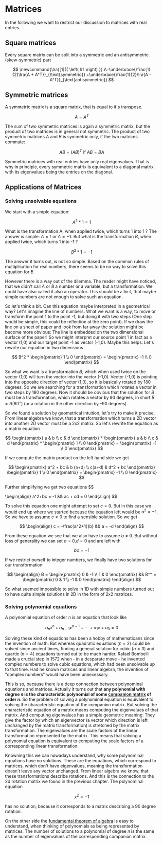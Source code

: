# Matrices
In the following we want to restrict our discussion to matrices with real entries. 

## Square matrices
Every square matrix can be split into a symmetric and an antisymmetric (skew-symmetric)
part



$$
\newcommand{\lra}[1]{{ \left( #1 \right) }}
A=\underbrace{\frac{1}{2}\lra{A + A^T}}_{\text{symmetric}}
+\underbrace{\frac{1}{2}\lra{A - A^T}}_{\text{antisymmetric}}
$$

## Symmetric matrices
A symmetric matrix is a square matrix, that is equal to it's transpose.

$$
A = A^T
$$

The sum of two symmetric matrices is again a symmetric matrix, but the product of two matrices is
in general not symmetric. The product of two symmetric matrices $A$ and $B$ is symmetric only, if the two matrices commute:

$$
AB = (AB)^T \ \text{if}\ AB = BA
$$

Symmetric matrices with real entries have only real eigenvalues. That is why in principle, every symmetric
matrix is equivalent to a diagonal matrix with its eigenvalues being the entries on the diagonal.  

## Applications of Matrices
### Solving unsolvable equations
We start with a simple equation:

$$
A^2 * 1 = 1 
$$

What is the transformation A, when applied twice, which turns 1 into 1 ? The answer is simple: $A=1$ or $A=-1$. But what is the transformation $B$, when applied twice, which turns 1 into -1 ?

$$
B^2 * 1 = -1 
$$


The answer it turns out, is not so simple. Based on the common rules of multiplication for real numbers, there seems to be no way to solve this equation for $B$. 

However there is a way out of the dilemma. The reader might have noticed, that we didn't call $A$ or $B$ a number or a variable, but a transformation. We could have also called it also an operator. This should be a hint, that maybe simple numbers are not enough to solve such an equation. 

So let's think a bit. Can this equation maybe interpreted in a geometrical way? Let's imagine the line of numbers. What we want is a way, to move or transform the point 1 to the point -1, but doing it with two steps (One step would be simple, this could be reflection at the zero point). If we draw the line on a sheet of paper and look from far away the solution might be become more obvious: The line is embedded on the two dimensional surface of the paper! So we might interpret our source point 1 in fact as a vector (1,0) and our target point -1 as vector (-1,0). Maybe this helps. Let's rewrite our equation in two dimensions

$$
B^2 * \begin{pmatrix} 1 \\ 0 \end{pmatrix} = \begin{pmatrix} -1 \\ 0 \end{pmatrix} 
$$

So what we want is a transformation $B$, which when used twice on the vector (1,0) will turn the vector into the vector (-1,0). Vector (-1,0) is pointing into the opposite direction of vector (1,0), so it is basically rotated by 180 degrees. So we are searching for a transformation which rotates a vector in two steps by 180 degrees. Now it should be obvious that the solution for $B$ must be a transformation, which rotates a vector by 90 degrees, in short $B = R(90^{\circ})$ (or a rotation in the other direction by -90 degrees).

So we found a solution by geometrical intuition, let's try to make it precise. From linear algebra we know, that a transformation which turns a 2D vector into another 2D vector must be a 2x2 matrix. So let's rewrite the equation as a matrix equation

$$
\begin{pmatrix} a & b \\ c & d \end{pmatrix} * \begin{pmatrix} a & b \\ c & d \end{pmatrix} * \begin{pmatrix} 1 \\ 0 \end{pmatrix} = \begin{pmatrix} -1 \\ 0 \end{pmatrix} 
$$

If we compute the matrix product on the left hand side we get

$$
\begin{pmatrix} a^2 + bc & b (a+d) \\ c(a+d) & d^2 + bc \end{pmatrix} \begin{pmatrix} 1 \\ 0 \end{pmatrix} = \begin{pmatrix} -1 \\ 0 \end{pmatrix} 
$$

Further simplifying we get two equations
$$

\begin{align}
a^2+bc = -1 && ac + cd = 0
\end{align}
$$

To solve this equation one might attempt to set $c=0$. But in this case we would end up where we started because the equation left would be $a^2=-1$. So we have to assume $c \neq 0$ to find a sensible solution. So we get

$$
\begin{align}
c = -\frac{a^2+1}{b} && a = -d
\end{align}
$$

From these equation we see that we also have to assume $b \neq 0$. But without loss of generality we can set $a=0$,$d=0$ and are left with

$$
bc = -1
$$

If we restrict ourself to integer numbers, we finally have two solutions for our transformation

$$
\begin{align}
B = \begin{pmatrix} 0 & -1 \\ 1 & 0 \end{pmatrix}  && B^* = \begin{pmatrix} 0 & 1 \\ -1 & 0 \end{pmatrix}
\end{align}
$$

So what seemed impossible to solve in 1D with simple numbers turned out to have quite simple solutions in 2D in the form of 2x2 matrices.

### Solving polynomial equations
A polynomial equation of order $n$ is an equation that look like

$$
a_nx^n + a_{n-1}x^{n-1} + \cdots + a_1 x + a_0 = 0
$$

Solving these kind of equations has been a hobby of mathematicans since the invention of math. 
But whereas quadratic equations ($n=2$) could be solved since ancient times, finding a 
general solution for cubic ($n=3$) and quartic ($n=4$) equations turned out to be much harder. 
Rafael Bombelli made a crucial step in 1572 when - in a desparate move - he invented complex 
numbers to solve cubic equations, which had been unsolvable up to that time. Had he known matrices
and linear algebra, the invention of "complex numbers" would have been unnecessary.

This is so, because there is a deep connection between polynominal equations and matrices. Actually
it turns out that **any polynomial with degree $n$ is the characteristic polynomial of 
some [companion matrix](https://en.wikipedia.org/wiki/Companion_matrix) of order $n$**. So the problem of solving a polynominal equation is equivalent 
to solving the characteristic equation of the companion matrix. But solving the characteristic 
equation of a matrix means computing the eigenvalues of that matrix. And computing eigenvalues has 
a simple geometric meaning: They give the factor by which an eigenvector 
(a vector which direction is left unchanged by the matrix transformation) is stretched by 
the matrix transformation. The eigenvalues are the scale factors of the linear transformation 
represented by the matrix. This means that solving a polynomial equation is equivalent to computing
the scale factors of a corresponding linear transformation.

Knowning this we can nowadays understand, why some polynominal equations have no solutions.
These are the equations, which correspond to matrices, which don't have eigenvalues, meaning the
transformation doesn't leave any vector unchanged. From linear algebra we know, that these 
transformations describe rotations. And this is the connection to the 2d rotation matrix we found 
in the previous chapter. The polynominal equation 

$$
x^2 = -1
$$

has no solution, because it corresponds to a matrix describing a 90 degree rotation. 

On the other side the [fundamental theorem of algebra](https://en.wikipedia.org/wiki/Fundamental_theorem_of_algebra) is easy to understand, when thinking of polynomials as being represented by matrices. The number of solutions to a polynomial of degree $n$ is the same as the number of eigenvalues of the corresponding companion matrix.

